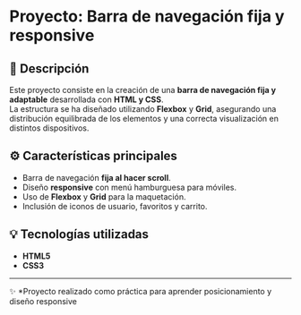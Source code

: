# Proyecto: Barra de navegación fija y responsive

## 🧭 Descripción
Este proyecto consiste en la creación de una **barra de navegación fija y adaptable** desarrollada con **HTML y CSS**.  
La estructura se ha diseñado utilizando **Flexbox** y **Grid**, asegurando una distribución equilibrada de los elementos y una correcta visualización en distintos dispositivos.

## ⚙️ Características principales
- Barra de navegación **fija al hacer scroll**.  
- Diseño **responsive** con menú hamburguesa para móviles.  
- Uso de **Flexbox** y **Grid** para la maquetación.  
- Inclusión de iconos de usuario, favoritos y carrito.  

## 💡 Tecnologías utilizadas
- **HTML5**  
- **CSS3**

---

✨ *Proyecto realizado como práctica para aprender posicionamiento y diseño responsive